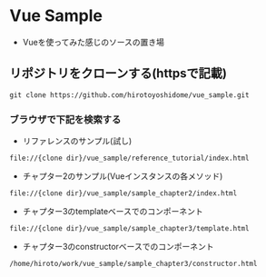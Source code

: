 # Vue Sample

* Vueを使ってみた感じのソースの置き場

## リポジトリをクローンする(httpsで記載)

```
git clone https://github.com/hirotoyoshidome/vue_sample.git
```

### ブラウザで下記を検索する

* リファレンスのサンプル(試し)

```
file://{clone dir}/vue_sample/reference_tutorial/index.html
```

* チャプター2のサンプル(Vueインスタンスの各メソッド)

```
file://{clone dir}/vue_sample/sample_chapter2/index.html
```

* チャプター3のtemplateベースでのコンポーネント

```
file://{clone dir}/vue_sample/sample_chapter3/template.html
```

* チャプター3のconstructorベースでのコンポーネント

```
/home/hiroto/work/vue_sample/sample_chapter3/constructor.html
```
